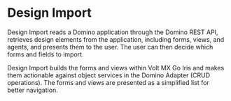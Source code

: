 # Design Import

Design Import reads a Domino application through the Domino REST API, retrieves design elements from the application, including forms, views, and agents, and presents them to the user. The user can then decide which forms and fields to import. 

Design Import builds the forms and views within Volt MX Go Iris and makes them actionable against object services in the Domino Adapter (CRUD operations). The forms and views are presented as a simplified list for better navigation.

<!--
## Overview

This new feature in Volt MX Go Iris allows users to import all the **`.NSF`** data in accordance with the format provided by the Domino REST API. All the forms, views, and agents are imported into Volt MX Go Iris forms, along with the possibility of performing **CRUD** operations. When the project is put into production, you will have access to the `NSF` file, and you will be able to do the **CRUD** operations in each of the forms. **Notes Designer** and this information are in sync with one another.

## Objective

The aim of Design Import is to expose all the data of an **NSF** file including the forms, agents, and views and to do the **CRUD** operations just like the **Notes Designer**.

-->